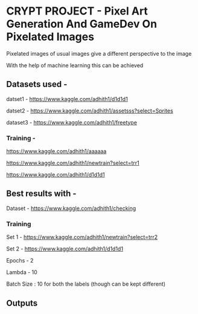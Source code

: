 # CRYPT PROJECT - Pixel Art Generation And GameDev On Pixelated Images
Pixelated images of usual images give a different perspective to the image

With the help of machine learning this can be achieved

## Datasets used - 


datset1 - https://www.kaggle.com/adhith1/d1d1d1

datset2 - https://www.kaggle.com/adhith1/assetsss?select=Sprites

dataset3 - https://www.kaggle.com/adhith1/freetype

### Training -

https://www.kaggle.com/adhith1/aaaaaa

https://www.kaggle.com/adhith1/newtrain?select=trr1

https://www.kaggle.com/adhith1/d1d1d1

## Best results with -

Dataset - https://www.kaggle.com/adhith1/checking

### Training 

Set 1 - https://www.kaggle.com/adhith1/newtrain?select=trr2

Set 2 - https://www.kaggle.com/adhith1/d1d1d1

Epochs - 2

Lambda - 10

Batch Size : 10 for both the labels (though can be kept different)

## Outputs



